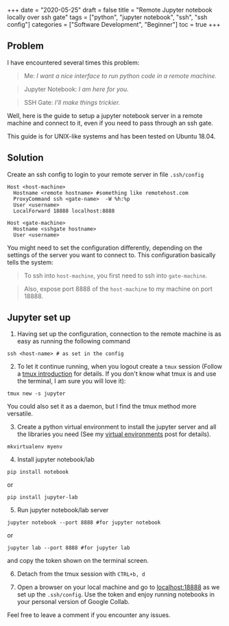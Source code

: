 +++
date = "2020-05-25"
draft = false
title = "Remote Jupyter notebook locally over ssh gate"
tags = ["python", "jupyter notebook", "ssh", "ssh config"]
categories = ["Software Development", "Beginner"]
toc = true
+++

## Problem

I have encountered several times this problem:

> Me: *I want a nice interface to run python code in a remote machine.*

> Jupyter Notebook: *I am here for you.*
	
> SSH Gate: *I'll make things trickier.*

Well, here is the guide to setup a jupyter notebook server in a remote machine and connect to it, even if you need to pass through an ssh gate.

This guide is for UNIX-like systems and has been tested on Ubuntu 18.04.

## Solution

Create an ssh config to login to your remote server in file `.ssh/config`

```
Host <host-machine>
  Hostname <remote hostname> #something like remotehost.com
  ProxyCommand ssh <gate-name>  -W %h:%p 
  User <username>
  LocalForward 18888 localhost:8888

Host <gate-machine>
  Hostname <sshgate hostname> 
  User <username>
```

You might need to set the configuration differently, depending on the settings of the server you want to connect to. This configuration basically tells the system:

> To ssh into `host-machine`, you first need to ssh into `gate-machine`.

> Also, expose port $8888$ of the `host-machine` to my machine on port $18888$.

## Jupyter set up

1. Having set up the configuration, connection to the remote machine is as easy as running the following command

`ssh <host-name> # as set in the config`

2. To let it continue running, when you logout create a `tmux` session (Follow a [tmux introduction](https://www.google.com/search?q=tmux+introduction) for details. If you don't know what tmux is and use the terminal, I am sure you will love it):

```tmux new -s jupyter```

You could also set it as a daemon, but I find the tmux method more versatile.
	

3. Create a python virtual environment to install the jupyter server and all the libraries you need (See my [virtual environments](/posts/python-virtualenv) post for details).

```mkvirtualenv myenv```

4. Install jupyter notebook/lab

```pip install notebook```

or

`pip install jupyter-lab`

5. Run jupyter notebook/lab server

```jupyter notebook --port 8888 #for jupyter notebook```

or

`jupyter lab --port 8888 #for jupyter lab`

and copy the token shown on the terminal screen.


6. Detach from the tmux session with `CTRL+b, d`

7. Open a browser on your local machine and go to [localhost:18888](localhost:18888) as we set up the `.ssh/config`. Use the token and enjoy running notebooks in your personal version of Google Collab.

Feel free to leave a comment if you encounter any issues.






